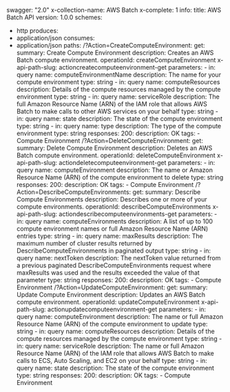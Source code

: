 swagger: "2.0"
x-collection-name: AWS Batch
x-complete: 1
info:
  title: AWS Batch API
  version: 1.0.0
schemes:
- http
produces:
- application/json
consumes:
- application/json
paths:
  /?Action=CreateComputeEnvironment:
    get:
      summary: Create Compute Environment
      description: Creates an AWS Batch compute environment.
      operationId: createComputeEnvironment
      x-api-path-slug: actioncreatecomputeenvironment-get
      parameters:
      - in: query
        name: computeEnvironmentName
        description: The name for your compute environment
        type: string
      - in: query
        name: computeResources
        description: Details of the compute resources managed by the compute environment
        type: string
      - in: query
        name: serviceRole
        description: The full Amazon Resource Name (ARN) of the IAM role that allows
          AWS Batch to make calls to other AWS         services on your behalf
        type: string
      - in: query
        name: state
        description: The state of the compute environment
        type: string
      - in: query
        name: type
        description: The type of the compute environment
        type: string
      responses:
        200:
          description: OK
      tags:
      - Compute Environment
  /?Action=DeleteComputeEnvironment:
    get:
      summary: Delete Compute Environment
      description: Deletes an AWS Batch compute environment.
      operationId: deleteComputeEnvironment
      x-api-path-slug: actiondeletecomputeenvironment-get
      parameters:
      - in: query
        name: computeEnvironment
        description: The name or Amazon Resource Name (ARN) of the compute environment
          to delete
        type: string
      responses:
        200:
          description: OK
      tags:
      - Compute Environment
  /?Action=DescribeComputeEnvironments:
    get:
      summary: Describe Compute Environments
      description: Describes one or more of your compute environments.
      operationId: describeComputeEnvironments
      x-api-path-slug: actiondescribecomputeenvironments-get
      parameters:
      - in: query
        name: computeEnvironments
        description: A list of up to 100 compute environment names or full Amazon
          Resource Name (ARN) entries
        type: string
      - in: query
        name: maxResults
        description: The maximum number of cluster results returned by            DescribeComputeEnvironments
          in paginated output
        type: string
      - in: query
        name: nextToken
        description: The nextToken value returned from a previous paginated            DescribeComputeEnvironments
          request where maxResults was used         and the results exceeded the value
          of that parameter
        type: string
      responses:
        200:
          description: OK
      tags:
      - Compute Environment
  /?Action=UpdateComputeEnvironment:
    get:
      summary: Update Compute Environment
      description: Updates an AWS Batch compute environment.
      operationId: updateComputeEnvironment
      x-api-path-slug: actionupdatecomputeenvironment-get
      parameters:
      - in: query
        name: computeEnvironment
        description: The name or full Amazon Resource Name (ARN) of the compute environment
          to update
        type: string
      - in: query
        name: computeResources
        description: Details of the compute resources managed by the compute environment
        type: string
      - in: query
        name: serviceRole
        description: The name or full Amazon Resource Name (ARN) of the IAM role that
          allows AWS Batch to make calls to         ECS, Auto Scaling, and EC2 on
          your behalf
        type: string
      - in: query
        name: state
        description: The state of the compute environment
        type: string
      responses:
        200:
          description: OK
      tags:
      - Compute Environment